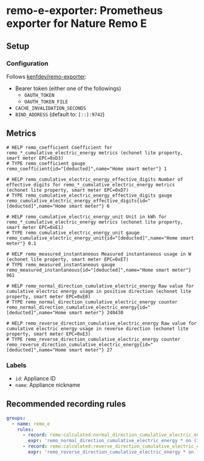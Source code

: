 # remo-e-exporter: Prometheus exporter for Nature Remo E

## Setup

### Configuration

Follows [kenfdev/remo-exporter](https://github.com/kenfdev/remo-exporter):

- Bearer token (either one of the followings)
  - `OAUTH_TOKEN`
  - `OAUTH_TOKEN_FILE`
- `CACHE_INVALIDATION_SECONDS`
- `BIND_ADDRESS` (default to: `[::]:9742`)

## Metrics


```
# HELP remo_coefficient Coefficient for remo_*_cumulative_electric_energy metrics (echonet lite property, smart meter EPC=0xD3)
# TYPE remo_coefficient gauge
remo_coefficient{id="[deducted]",name="Home smart meter"} 1

# HELP remo_cumulative_electric_energy_effective_digits Number of effective digits for remo_*_cumulative_electric_energy metrics (echonet lite property, smart meter EPC=0xD7)
# TYPE remo_cumulative_electric_energy_effective_digits gauge
remo_cumulative_electric_energy_effective_digits{id="[deducted]",name="Home smart meter"} 6

# HELP remo_cumulative_electric_energy_unit Unit in kWh for remo_*_cumulative_electric_energy metrics (echonet lite property, smart meter EPC=0xE1)
# TYPE remo_cumulative_electric_energy_unit gauge
remo_cumulative_electric_energy_unit{id="[deducted]",name="Home smart meter"} 0.1

# HELP remo_measured_instantaneous Measured instantaneous usage in W (echonet lite property, smart meter EPC=0xE7)
# TYPE remo_measured_instantaneous gauge
remo_measured_instantaneous{id="[deducted]",name="Home smart meter"} 961

# HELP remo_normal_direction_cumulative_electric_energy Raw value for cumulative electric energy usage in positive direction (echonet lite property, smart meter EPC=0xE0)
# TYPE remo_normal_direction_cumulative_electric_energy counter
remo_normal_direction_cumulative_electric_energy{id="[deducted]",name="Home smart meter"} 240430

# HELP remo_reverse_direction_cumulative_electric_energy Raw value for cumulative electric energy usage in reverse direction (echonet lite property, smart meter EPC=0xE3)
# TYPE remo_reverse_direction_cumulative_electric_energy counter
remo_reverse_direction_cumulative_electric_energy{id="[deducted]",name="Home smart meter"} 27
```

### Labels

- `id`: Appliance ID
- `name`: Appliance nickname

## Recommended recording rules

```yaml
groups:
  - name: remo_e
    rules:
      - record: remo:calculated:normal_direction_cumulative_electric_energy
        expr: 'remo_normal_direction_cumulative_electric_energy * on (id) remo_coefficient * on (id) remo_cumulative_electric_energy_unit'
      - record: remo:calculated:reverse_direction_cumulative_electric_energy
        expr: 'remo_reverse_direction_cumulative_electric_energy * on (id) remo_coefficient * on (id) remo_cumulative_electric_energy_unit'
```
